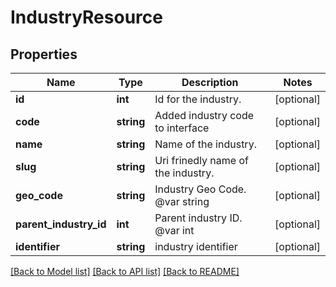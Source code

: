 # IndustryResource

## Properties
Name | Type | Description | Notes
------------ | ------------- | ------------- | -------------
**id** | **int** | Id for the industry. | [optional] 
**code** | **string** | Added industry code to interface | [optional] 
**name** | **string** | Name of the industry. | [optional] 
**slug** | **string** | Uri frinedly name of the industry. | [optional] 
**geo_code** | **string** | Industry Geo Code. @var string | [optional] 
**parent_industry_id** | **int** | Parent industry ID. @var int | [optional] 
**identifier** | **string** | industry identifier | [optional] 

[[Back to Model list]](../README.md#documentation-for-models) [[Back to API list]](../README.md#documentation-for-api-endpoints) [[Back to README]](../README.md)


